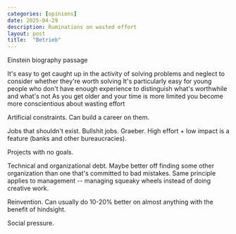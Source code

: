 ```yaml
---
categories: [opinions]
date: 2025-04-29
description: Ruminations on wasted effort
layout: post
title:  "Betrieb"
---
```


Einstein biography passage

It's easy to get caught up in the activity of solving problems and neglect to consider whether they're worth solving
It's particularly easy for young people who don't have enough experience to distinguish what's worthwhile and what's not
As you get older and your time is more limited you become more conscientious about wasting effort

Artificial constraints. Can build a career on them.

Jobs that shouldn't exist. Bullshit jobs. Graeber. High effort + low impact is a feature (banks and other bureaucracies).

Projects with no goals.

Technical and organizational debt. Maybe better off finding some other organization than one that's committed to bad mistakes. Same principle applies to management -- managing squeaky wheels instead of doing creative work.

Reinvention. Can usually do 10-20% better on almost anything with the benefit of hindsight.

Social pressure.
